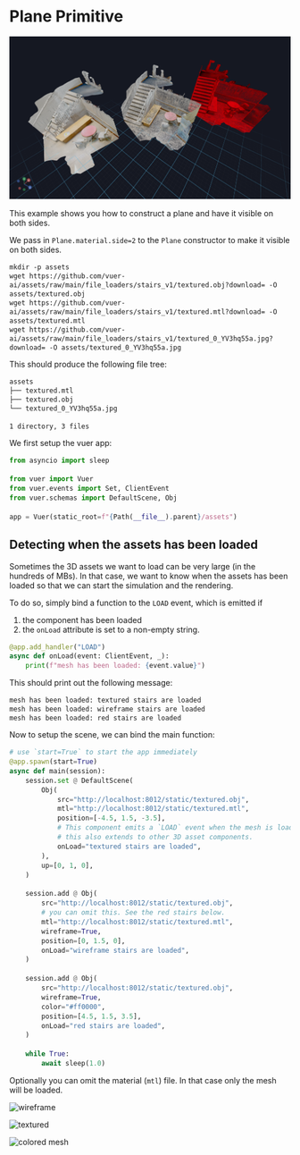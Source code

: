 
# Plane Primitive

![obj files](figures/object_files/obj_files.png)

This example shows you how to construct a plane and have it visible on both sides.

We pass in `Plane.material.side=2` to the `Plane` constructor to make it visible on both sides.

```shell
mkdir -p assets
wget https://github.com/vuer-ai/assets/raw/main/file_loaders/stairs_v1/textured.obj?download= -O assets/textured.obj
wget https://github.com/vuer-ai/assets/raw/main/file_loaders/stairs_v1/textured.mtl?download= -O assets/textured.mtl
wget https://github.com/vuer-ai/assets/raw/main/file_loaders/stairs_v1/textured_0_YV3hq55a.jpg?download= -O assets/textured_0_YV3hq55a.jpg
```

This should produce the following file tree:
```
assets
├── textured.mtl
├── textured.obj
└── textured_0_YV3hq55a.jpg

1 directory, 3 files
```

We first setup the vuer app:

```python
from asyncio import sleep

from vuer import Vuer
from vuer.events import Set, ClientEvent
from vuer.schemas import DefaultScene, Obj

app = Vuer(static_root=f"{Path(__file__).parent}/assets")
```

## Detecting when the assets has been loaded

Sometimes the 3D assets we want to load can be very large (in the hundreds of MBs). In that case, we want to know when the assets has been loaded so that we can start the simulation and the rendering.

To do so, simply bind a function to the `LOAD` event, which is emitted if
1. the component has been loaded
2. the `onLoad` attribute is set to a non-empty string.

```python
@app.add_handler("LOAD")
async def onLoad(event: ClientEvent, _):
    print(f"mesh has been loaded: {event.value}")
```

This should print out the following message:
```
mesh has been loaded: textured stairs are loaded
mesh has been loaded: wireframe stairs are loaded
mesh has been loaded: red stairs are loaded
```

Now to setup the scene, we can bind the main function:

```python
# use `start=True` to start the app immediately
@app.spawn(start=True)
async def main(session):
    session.set @ DefaultScene(
        Obj(
            src="http://localhost:8012/static/textured.obj",
            mtl="http://localhost:8012/static/textured.mtl",
            position=[-4.5, 1.5, -3.5],
            # This component emits a `LOAD` event when the mesh is loaded.
            # this also extends to other 3D asset components.
            onLoad="textured stairs are loaded",
        ),
        up=[0, 1, 0],
    )

    session.add @ Obj(
        src="http://localhost:8012/static/textured.obj",
        # you can omit this. See the red stairs below.
        mtl="http://localhost:8012/static/textured.mtl",
        wireframe=True,
        position=[0, 1.5, 0],
        onLoad="wireframe stairs are loaded",
    )

    session.add @ Obj(
        src="http://localhost:8012/static/textured.obj",
        wireframe=True,
        color="#ff0000",
        position=[4.5, 1.5, 3.5],
        onLoad="red stairs are loaded",
    )

    while True:
        await sleep(1.0)
```


Optionally you can omit the material (`mtl`) file. In that case only the mesh will be loaded.

![wireframe](figures/object_files/wireframe.png)

![textured](figures/object_files/textured_mesh.png)

![colored mesh](figures/object_files/colored_mesh.png)

